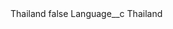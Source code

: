 <?xml version="1.0" encoding="UTF-8"?>
<CustomMetadata xmlns="http://soap.sforce.com/2006/04/metadata" xmlns:xsi="http://www.w3.org/2001/XMLSchema-instance" xmlns:xsd="http://www.w3.org/2001/XMLSchema">
    <label>Thailand</label>
    <protected>false</protected>
    <values>
        <field>Language__c</field>
        <value xsi:type="xsd:string">Thailand</value>
    </values>
</CustomMetadata>
